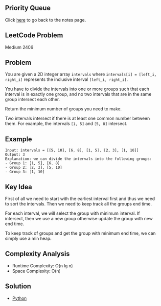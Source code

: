 ## Priority Queue
Click [here](../notes.md) to go back to the notes page.

## LeetCode Problem
Medium 2406

## Problem
You are given a 2D integer array `intervals` where `intervals[i] = [left_i, right_i]` represents the inclusive interval `[left_i, right_i]`.

You have to divide the intervals into one or more groups such that each interval is in exactly one group, and no two intervals that are in the same group intersect each other.

Return the minimum number of groups you need to make.

Two intervals intersect if there is at least one common number between them. For example, the intervals `[1, 5]` and `[5, 8]` intersect.

## Example
```
Input: intervals = [[5, 10], [6, 8], [1, 5], [2, 3], [1, 10]]
Output: 3
Explanation: we can divide the intervals into the following groups:
- Group 1: [1, 5], [6, 8]
- Group 2: [2, 3], [5, 10]
- Group 3: [1, 10]
```

## Key Idea
First of all we need to start with the earliest interval first and thus we need to sort the intervals. Then we need to keep track all the groups end time.

For each interval, we will select the group with minimum interval. If intersect, then we use a new group otherwise update the group with new end time.

To keep track of groups and get the group with minimum end time, we can simply use a min heap.

## Complexity Analysis
- Runtime Complexity: O(n lg n)
- Space Complexity: O(n)

## Solution
- [Python](./solution.py)